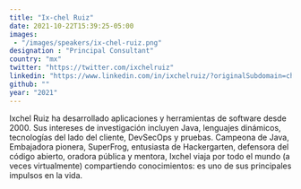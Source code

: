 ```yaml
---
title: "Ix-chel Ruiz"
date: 2021-10-22T15:39:25-05:00
images: 
 - "/images/speakers/ix-chel-ruiz.png"
designation : "Principal Consultant"
country: "mx"
twitter: "https://twitter.com/ixchelruiz"
linkedin: "https://www.linkedin.com/in/ixchelruiz/?originalSubdomain=ch"
github: ""
year: "2021"
---
```


Ixchel Ruiz ha desarrollado aplicaciones y herramientas de software desde 2000. Sus intereses de investigación incluyen Java, lenguajes dinámicos, tecnologías del lado del cliente, DevSecOps y pruebas. Campeona de Java, Embajadora pionera, SuperFrog, entusiasta de Hackergarten, defensora del código abierto, oradora pública y mentora, Ixchel viaja por todo el mundo (a veces virtualmente) compartiendo conocimientos: es uno de sus principales impulsos en la vida.
